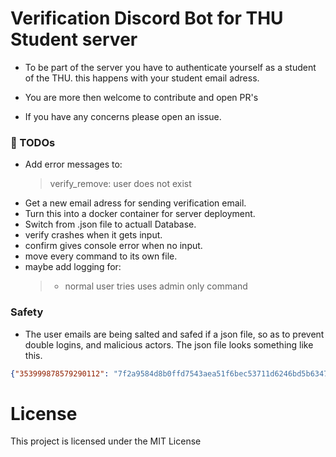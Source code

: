 # Verification Discord Bot for THU Student server 

- To be part of the server you have to authenticate yourself as a student of the THU. 
this happens with your student email adress.

- You are more then welcome to contribute and open PR's 
- If you have any concerns please open an issue.


### 📝 TODOs
- Add error messages to:
    > verify_remove: user does not exist
    > 
- Get a new email adress for sending verification email.
- Turn this into a docker container for server deployment.
- Switch from .json file to actuall Database.
- verify crashes when it gets input.
- confirm gives console error when no input.
- move every command to its own file.
- maybe add logging for: 
    > - normal user tries uses admin only command


### Safety

- The user emails are being salted and safed if a json file, so as to prevent double logins, and malicious actors. 
The json file looks something like this. 
```json 
{"353999878579290112": "7f2a9584d8b0ffd7543aea51f6bec53711d6246bd5b63470c393cffea8cf7dd5"}
```


# License

This project is licensed under the MIT License
